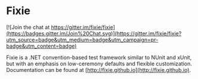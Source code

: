 # Fixie

[![Join the chat at https://gitter.im/fixie/fixie](https://badges.gitter.im/Join%20Chat.svg)](https://gitter.im/fixie/fixie?utm_source=badge&utm_medium=badge&utm_campaign=pr-badge&utm_content=badge)

Fixie is a .NET convention-based test framework similar to NUnit and xUnit, but with an emphasis on low-ceremony defaults and flexible customization. Documentation can be found at [http://fixie.github.io](http://fixie.github.io).